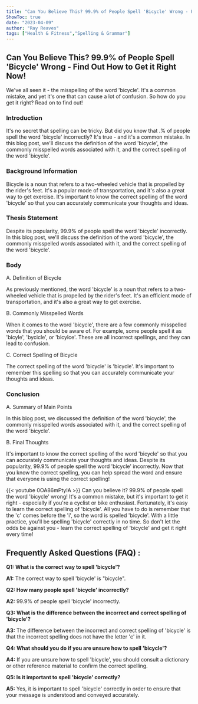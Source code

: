 ```yaml
---
title: "Can You Believe This? 99.9% of People Spell 'Bicycle' Wrong - Find Out How to Get it Right Now!"
ShowToc: true 
date: "2023-04-09"
author: "Ray Reaves" 
tags: ["Health & Fitness","Spelling & Grammar"]
---
```

## Can You Believe This? 99.9% of People Spell 'Bicycle' Wrong - Find Out How to Get it Right Now!

We've all seen it - the misspelling of the word 'bicycle'. It's a common mistake, and yet it's one that can cause a lot of confusion. So how do you get it right? Read on to find out!

### Introduction 

It's no secret that spelling can be tricky. But did you know that .% of people spell the word 'bicycle' incorrectly? It's true - and it's a common mistake. In this blog post, we'll discuss the definition of the word 'bicycle', the commonly misspelled words associated with it, and the correct spelling of the word 'bicycle'. 

### Background Information 

Bicycle is a noun that refers to a two-wheeled vehicle that is propelled by the rider's feet. It's a popular mode of transportation, and it's also a great way to get exercise. It's important to know the correct spelling of the word 'bicycle' so that you can accurately communicate your thoughts and ideas. 

### Thesis Statement 

Despite its popularity, 99.9% of people spell the word 'bicycle' incorrectly. In this blog post, we'll discuss the definition of the word 'bicycle', the commonly misspelled words associated with it, and the correct spelling of the word 'bicycle'. 

### Body 

A. Definition of Bicycle 

As previously mentioned, the word 'bicycle' is a noun that refers to a two-wheeled vehicle that is propelled by the rider's feet. It's an efficient mode of transportation, and it's also a great way to get exercise. 

B. Commonly Misspelled Words 

When it comes to the word 'bicycle', there are a few commonly misspelled words that you should be aware of. For example, some people spell it as 'bicyle', 'bycicle', or 'bicylce'. These are all incorrect spellings, and they can lead to confusion. 

C. Correct Spelling of Bicycle 

The correct spelling of the word 'bicycle' is 'bicycle'. It's important to remember this spelling so that you can accurately communicate your thoughts and ideas. 

### Conclusion 

A. Summary of Main Points 

In this blog post, we discussed the definition of the word 'bicycle', the commonly misspelled words associated with it, and the correct spelling of the word 'bicycle'. 

B. Final Thoughts 

It's important to know the correct spelling of the word 'bicycle' so that you can accurately communicate your thoughts and ideas. Despite its popularity, 99.9% of people spell the word 'bicycle' incorrectly. Now that you know the correct spelling, you can help spread the word and ensure that everyone is using the correct spelling!

{{< youtube 0OA86mPtyIA >}} 
Can you believe it? 99.9% of people spell the word 'bicycle' wrong! It's a common mistake, but it's important to get it right - especially if you're a cyclist or bike enthusiast. Fortunately, it's easy to learn the correct spelling of 'bicycle'. All you have to do is remember that the 'c' comes before the 'i', so the word is spelled 'bicycle'. With a little practice, you'll be spelling 'bicycle' correctly in no time. So don't let the odds be against you - learn the correct spelling of 'bicycle' and get it right every time!

## Frequently Asked Questions (FAQ) :
**Q1: What is the correct way to spell 'bicycle'?**

**A1:** The correct way to spell 'bicycle' is "bicycle".

**Q2: How many people spell 'bicycle' incorrectly?**

**A2:** 99.9% of people spell 'bicycle' incorrectly.

**Q3: What is the difference between the incorrect and correct spelling of 'bicycle'?**

**A3:** The difference between the incorrect and correct spelling of 'bicycle' is that the incorrect spelling does not have the letter 'c' in it.

**Q4: What should you do if you are unsure how to spell 'bicycle'?**

**A4:** If you are unsure how to spell 'bicycle', you should consult a dictionary or other reference material to confirm the correct spelling.

**Q5: Is it important to spell 'bicycle' correctly?**

**A5:** Yes, it is important to spell 'bicycle' correctly in order to ensure that your message is understood and conveyed accurately.





